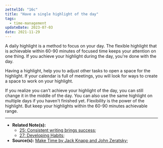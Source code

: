 ```yaml
---
zettelId: "16c"
title: "Have a single highlight of the day"
tags:
  - time-management
updateDate: 2023-07-03
date: 2021-11-29
---
```


A daily highlight is a method to focus on your day. The flexible highlight that is achievable within 60-90 minutes of focused time keeps your attention on one thing. If you achieve your highlight during the day, you're done with the day.

Having a highlight, help you to adjust other tasks to open a space for the highlight. If your calendar is full of meetings, you will look for ways to create a space to work on your highlight.

If you realize you can't achieve your highlight of the day, you can still change it in the middle of the day. You can also use the same highlight on multiple days if you haven't finished yet. Flexibility is the power of the highlight. But keep your highlights within the 60-90 minutes achievable range.

---

- **Related Note(s):**
  - [25: Consistent writing brings success](/notes/25/);
  - [27: Developing Habits](/notes/27/);
- **Source(s):** [Make Time by Jack Knapp and John Zeratsky](/books/make-time-book-summary-review-and-notes/);
